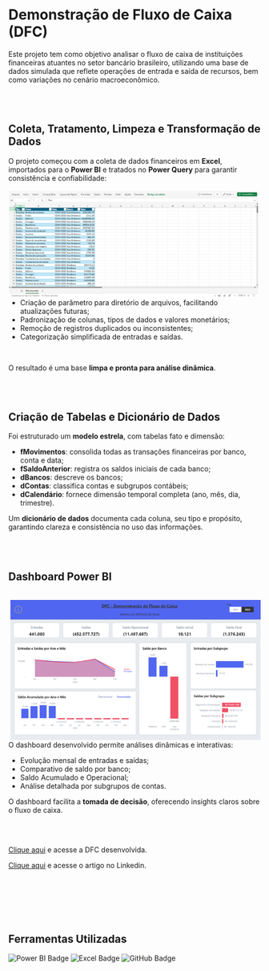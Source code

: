 # Demonstração de Fluxo de Caixa (DFC) 

Este projeto tem como objetivo analisar o fluxo de caixa de instituições financeiras atuantes no setor bancário brasileiro, utilizando uma base de dados simulada que reflete operações de entrada e saída de recursos, bem como variações no cenário macroeconômico.

<br><br>

##  Coleta, Tratamento, Limpeza e Transformação de Dados

O projeto começou com a coleta de dados financeiros em **Excel**, importados para o **Power BI** e tratados no **Power Query** para garantir consistência e confiabilidade:  
<br>
<img align="left" width="500"  src="https://github.com/camilla-menezes/DFCPortifolio/blob/main/imagens/Captura%20de%20tela%202025-09-16%20213255.png">


- Criação de parâmetro para diretório de arquivos, facilitando atualizações futuras;  <br>
- Padronização de colunas, tipos de dados e valores monetários;  <br>
- Remoção de registros duplicados ou inconsistentes;  <br>
- Categorização simplificada de entradas e saídas.  <br>
<br>

O resultado é uma base **limpa e pronta para análise dinâmica**.

<br><br>

##  Criação de Tabelas e Dicionário de Dados

Foi estruturado um **modelo estrela**, com tabelas fato e dimensão:  

- **fMovimentos**: consolida todas as transações financeiras por banco, conta e data;  
- **fSaldoAnterior**: registra os saldos iniciais de cada banco;  
- **dBancos**: descreve os bancos;  
- **dContas**: classifica contas e subgrupos contábeis;  
- **dCalendário**: fornece dimensão temporal completa (ano, mês, dia, trimestre).  

Um **dicionário de dados** documenta cada coluna, seu tipo e propósito, garantindo clareza e consistência no uso das informações.  


<br><br>

##  Dashboard Power BI
<br>
<img align="right" width="500"  src="https://github.com/camilla-menezes/DFCPortifolio/blob/main/imagens/Captura%20de%20tela%202025-09-16%20212116.png">
<br>
O dashboard desenvolvido permite análises dinâmicas e interativas:  

- Evolução mensal de entradas e saídas;  
- Comparativo de saldo por banco;  
- Saldo Acumulado e Operacional;  
- Análise detalhada por subgrupos de contas.  


O dashboard facilita a **tomada de decisão**, oferecendo insights claros sobre o fluxo de caixa.

<br><br>

<a href="https://app.powerbi.com/groups/me/reports/0058e39d-3f17-45c6-bf92-a7a2d5d64568/6513b71b44b8d6896289?experience=power-bi">Clique aqui</a> e acesse a DFC desenvolvida.

<a href="https://www.linkedin.com/pulse/demonstra%C3%A7%C3%A3o-de-fluxo-caixa-projeto-visualiza%C3%A7%C3%A3o-dados-menezes-jsoue/?trackingId=%2BHdHXZqFQ0aFG9FhJjkgFw%3D%3D">Clique aqui</a> e acesse o artigo no Linkedin.

<br><br>


 

<br><br>

##  Ferramentas Utilizadas


![Power BI Badge](https://img.shields.io/badge/Power%20BI-F2C811?style=for-the-badge&logo=power-bi&logoColor=white)
![Excel Badge](https://img.shields.io/badge/Excel-217346?style=for-the-badge&logo=microsoft-excel&logoColor=white)
![GitHub Badge](https://img.shields.io/badge/GitHub-181717?style=for-the-badge&logo=github&logoColor=white)


